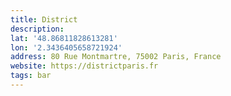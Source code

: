 ```yaml
---
title: District
description: 
lat: '48.86811828613281'
lon: '2.3436405658721924'
address: 80 Rue Montmartre, 75002 Paris, France
website: https://districtparis.fr
tags: bar
---
```

